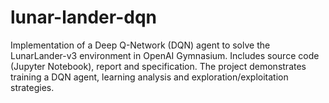 # lunar-lander-dqn
 Implementation of a Deep Q-Network (DQN) agent to solve the LunarLander-v3 environment in OpenAI Gymnasium. Includes source code (Jupyter Notebook), report and specification. The project demonstrates training a DQN agent, learning analysis and exploration/exploitation strategies.
